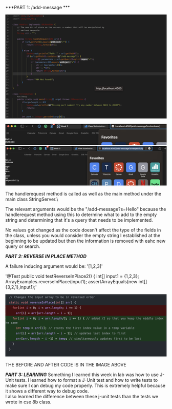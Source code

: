 ***PART 1:  /add-message ***

![Image](img29.png)

![Image](img27.png)
![Image](img28.png)

The handlerequest method is called as well as the main method under the main class StringServer.\

The relevant arguments would be the  "/add-message?s=Hello" because the handlerequest method using this to determine what to add to the empty string and determining that it's a query that needs to be implemented.

No values got changed as the code doesn't affect the type of the fields in the class, unless you would consider the empty string I established at the beginning to be updated but then the information is removed with eahc new query or search. 




***PART 2: REVERSE IN PLACE METHOD***

A failure inducing argument would be: '[1,2,3]'

'@Test
  public void testReverseInPlace2() {
    int[] input1 = {1,2,3};
    ArrayExamples.reverseInPlace(input1);
    assertArrayEquals(new int[]{3,2,1},input1);'

![Image](img12.png)

THE BEFORE AND AFTER CODE IS IN THE IMAGE ABOVE


***PART 3: LEARNING***
Something I learned this week in lab was how to use J-Unit tests. 
I learned how to format a J-Unit test and how to write tests to make sure I can debug my code properly. 
This is extremely helpful because it shows a different way to debug code.  
I also learned the difference between these j-unit tests than the tests we wrote in cse 8b class.
